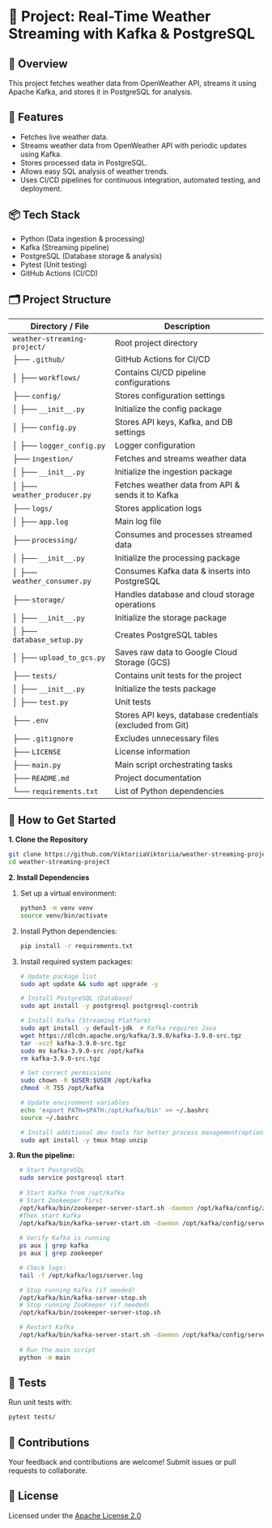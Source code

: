 # 📌 Project: Real-Time Weather Streaming with Kafka & PostgreSQL


## 🚀 Overview
This project fetches weather data from OpenWeather API, streams it using Apache Kafka, and stores it 
in PostgreSQL for analysis.


## 🔹 Features
- Fetches live weather data.
- Streams weather data from OpenWeather API with periodic updates using Kafka.
- Stores processed data in PostgreSQL.
- Allows easy SQL analysis of weather trends.
- Uses CI/CD pipelines for continuous integration, automated testing, and deployment.


## 📦 Tech Stack
- Python (Data ingestion & processing)
- Kafka (Streaming pipeline)
- PostgreSQL (Database storage & analysis)
- Pytest (Unit testing)
- GitHub Actions (CI/CD)


## 🗂️ Project Structure

| Directory / File              | Description                                               |
|-------------------------------|-----------------------------------------------------------|
| `weather-streaming-project/`  | Root project directory                                    |
| ├── `.github/`                | GitHub Actions for CI/CD                                  |
| │   ├── `workflows/`          | Contains CI/CD pipeline configurations                    |
| ├── `config/`                 | Stores configuration settings                             |
| │   ├── `__init__.py`         | Initialize the config package                             | 
| │   ├── `config.py`           | Stores API keys, Kafka, and DB settings                   |
| │   ├── `logger_config.py`    | Logger configuration                                      |
| ├── `ingestion/`              | Fetches and streams weather data                          |
| │   ├── `__init__.py`         | Initialize the ingestion package                          |
| │   ├── `weather_producer.py` | Fetches weather data from API & sends it to Kafka         |
| ├── `logs/`                   | Stores application logs                                   |
| │   ├── `app.log`             | Main log file                                             |
| ├── `processing/`             | Consumes and processes streamed data                      |
| │   ├── `__init__.py`         | Initialize the processing package                         |                         
| │   ├── `weather_consumer.py` | Consumes Kafka data & inserts into PostgreSQL             |
| ├── `storage/`                | Handles database and cloud storage operations             |
| │   ├── `__init__.py`         | Initialize the storage package                            |                                     
| │   ├── `database_setup.py`   | Creates PostgreSQL tables                                 |
| │   ├── `upload_to_gcs.py`    | Saves raw data to Google Cloud Storage (GCS)              |
| ├── `tests/`                  | Contains unit tests for the project                       |
| │   ├── `__init__.py`         | Initialize the tests package                              |
| │   ├── `test.py`             | Unit tests                                                |
| ├── `.env`                    | Stores API keys, database credentials (excluded from Git) |
| ├── `.gitignore`              | Excludes unnecessary files                                |
| ├── `LICENSE`                 | License information                                       |
| ├── `main.py`                 | Main script orchestrating tasks                           |
| ├── `README.md`               | Project documentation                                     |
| └── `requirements.txt`        | List of Python dependencies                               |

## 🚀 How to Get Started
**1. Clone the Repository**
   ```bash
   git clone https://github.com/ViktoriiaViktoriia/weather-streaming-project.git
   cd weather-streaming-project
   ```
**2. Install Dependencies**
   1. Set up a virtual environment:
      ```bash
      python3 -m venv venv
      source venv/bin/activate
      ```
   2. Install Python dependencies:
      ```bash
      pip install -r requirements.txt
      ```
   3. Install required system packages:
      ```bash
      # Update package list
      sudo apt update && sudo apt upgrade -y

      # Install PostgreSQL (Database)
      sudo apt install -y postgresql postgresql-contrib

      # Install Kafka (Streaming Platform)
      sudo apt install -y default-jdk  # Kafka requires Java
      wget https://dlcdn.apache.org/kafka/3.9.0/kafka-3.9.0-src.tgz
      tar -xvzf kafka-3.9.0-src.tgz
      sudo mv kafka-3.9.0-src /opt/kafka
      rm kafka-3.9.0-src.tgz
      
      # Set correct permissions
      sudo chown -R $USER:$USER /opt/kafka
      chmod -R 755 /opt/kafka
      
      # Update environment variables
      echo 'export PATH=$PATH:/opt/kafka/bin' >> ~/.bashrc
      source ~/.bashrc

      # Install additional dev tools for better process management(optional)
      sudo apt install -y tmux htop unzip
      ```
**3. Run the pipeline:**
   ```bash
      # Start PostgreSQL
      sudo service postgresql start
      
      # Start Kafka from /opt/kafka
      # Start Zookeeper first
      /opt/kafka/bin/zookeeper-server-start.sh -daemon /opt/kafka/config/zookeeper.properties
      #Then start Kafka
      /opt/kafka/bin/kafka-server-start.sh -daemon /opt/kafka/config/server.properties
      
      # Verify Kafka is running
      ps aux | grep kafka
      ps aux | grep zookeeper

      # Check logs:
      tail -f /opt/kafka/logs/server.log

      # Stop running Kafka (if needed)
      /opt/kafka/bin/kafka-server-stop.sh
      # Stop running ZooKeeper (if needed)
      /opt/kafka/bin/zookeeper-server-stop.sh

      # Restart Kafka
      /opt/kafka/bin/kafka-server-start.sh -daemon /opt/kafka/config/server.properties
      
      # Run the main script
      python -m main
   ```
## 🧪 Tests
Run unit tests with:
   ```bash
   pytest tests/
   ```

## 🤝 Contributions
Your feedback and contributions are welcome! Submit issues or pull requests to collaborate.

## 📜 License 
Licensed under the [Apache License 2.0](LICENSE)
